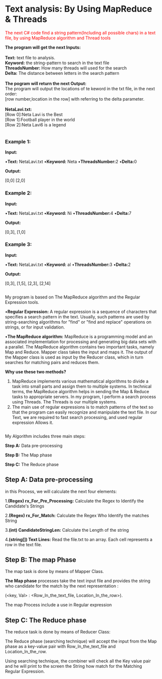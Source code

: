 <h1>Text analysis: By Using MapReduce & Threads</h1>

<span style="color:red">The next C# code find a string pattern(Including all possible chars) in a text file, by using MapReduce algorithm and Thread tools </span>

<b>The program will get the next Inputs:</b>
</br>
</br>
<b>Text:</b> text file to analysis.
</br>
<b>Keyword:</b> the string-pattern to search in the text file
</br>
<b>ThreadsNumber:</b> How many threads will used for the search
</br>
<b>Delta:</b> The distance between letters in the search pattern
</br>
</br>
<b>The pogram will return the next Output:</b>
</br>
The program will output the locations of te keword in the txt file, in the next order:</br>
[row number,location in the row] with referring to the delta parameter. 
</br>
</br>
<b>NetaLavi.txt:</b>
</br>
[Row 0]:Neta Lavi is the Best
</br>
[Row 1]:Football player in the world
</br>
[Row 2]:Neta Lavi6 is a legend
<pre></pre>

<h3>Example 1:</h3>

<b>Input:</b>

•<b>Text:</b> NetaLavi.txt
•<b>Keyword:</b> Neta
•<b>ThreadsNumber:</b>2
•<b>Delta:</b>0

<b>Output:</b>

[0,0]
[2,0]

<h3>Example 2:</h3>

<b>Input:</b>

•<b>Text:</b> NetaLavi.txt
•<b>Keyword:</b> Ni
•<b>ThreadsNumber:</b>4
•<b>Delta:</b>7

<b>Output:</b>

[0,3],
[1,0]

<h3>Example 3:</h3>

<b>Input:</b>

•<b>Text:</b> NetaLavi.txt
•<b>Keyword:</b> al
•<b>ThreadsNumber:</b>3
•<b>Delta:</b>2

<b>Output:</b>

[0,3],
[1,5],
[2,3],
[2,14]
<pre></pre>
My program is based on The MapReduce algorithm and the Regular Expression tools.

•<b>Regular Expression:</b> A regular expression is a sequence of characters that specifies a search pattern in the text. Usually, such patterns are used by string-searching algorithms for "find" or "find and replace" operations on strings, or for input validation. 

•<b>The MapReduce algorithm:</b> MapReduce is a programming model and an associated implementation for processing and generating big data sets with a parallel. The MapReduce algorithm contains two important tasks, namely Map and Reduce. Mapper class takes the input and maps it. The output of the Mapper class is used as input by the Reducer class, which in turn searches for matching pairs and reduces them.


<b>Why use these two methods?</b>
1.	MapReduce implements various mathematical algorithms to divide a task into small parts and assign them to multiple systems. In technical terms, the MapReduce algorithm helps in sending the Map & Reduce tasks to appropriate servers. In my program, I perform a search process using Threads. The Threads is our multiple systems.
2.	The main use of regular expressions is to match patterns of the text so that the program can easily recognize and manipulate the text file. In our Text, we are required to fast search processing, and used regular expression Allows it.
<pre></pre>
My Algorithm includes three main steps:

<b>Step A:</b> Data pre-processing

<b>Step B:</b> The Map phase

<b>Step C:</b> The Reduce phase

<h2>Step A: Data pre-processing</h2>

in this Process, we will calculate the next four elements:

1.<b>(Regex) rx_For_Pre_Processing:</b> Calculate the Regex to Identify the Candidate's Strings
  
2.<b>(Regex) rx_For_Match:</b> Calculate the Regex Who Identify the matches String
	
3.<b>(int) CandidateStringLen:</b> Calculate the Length of the string

4.<b>(string[]) Text Lines:</b> Read the file.txt to an array. Each cell represents a row in the text file. 

<h2>Step B: The map Phase</h2>
The map task is done by means of Mapper Class.

<b>The Map phase</b> processes take the text input file and provides the string who candidate for the match by the next  representation :

(<key, Val> : <Row_In_the_text_file,  Location_In_the_row>).

The map Process include a use in Regular expression

<h2>Step C: The Reduce phase</h2>

The reduce task is done by means of Reducer Class:

The Reduce phase (searching technique) will accept the input from the Map phase as a key-value pair with Row_In_the_text_file and Location_In_the_row. 

Using searching technique, the combiner will check all the Key value pair and he will print to the screen the String how match for the Matching Regular Expression.


